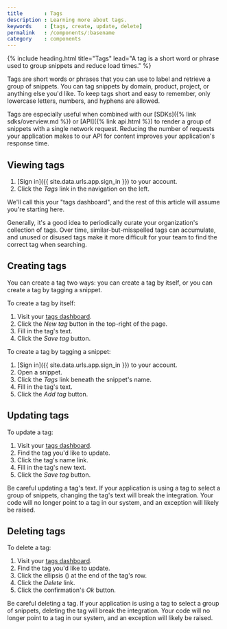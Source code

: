 ```yaml
---
title       : Tags
description : Learning more about tags.
keywords    : [tags, create, update, delete]
permalink   : /components/:basename
category    : components
---
```

{% include heading.html title="Tags" lead="A tag is a short word or phrase used to group snippets and reduce load times." %}

Tags are short words or phrases that you can use to label and retrieve a group of snippets. You can tag snippets by domain, product, project, or anything else you'd like. To keep tags short and easy to remember, only lowercase letters, numbers, and hyphens are allowed.

Tags are especially useful when combined with our [SDKs]({% link sdks/overview.md %}) or [API]({% link api.html %}) to render a group of snippets with a single network request. Reducing the number of requests your application makes to our API for content improves your application's response time.

## Viewing tags

1. [Sign in]({{ site.data.urls.app.sign_in }}) to your account.
1. Click the _Tags_ link in the navigation on the left.

We'll call this your "tags dashboard", and the rest of this article will assume you're starting here.

Generally, it's a good idea to periodically curate your organization's collection of tags. Over time, similar-but-misspelled tags can accumulate, and unused or disused tags make it more difficult for your team to find the correct tag when searching.

## Creating tags

You can create a tag two ways: you can create a tag by itself, or you can create a tag by tagging a snippet.

To create a tag by itself:

1. Visit your [tags dashboard](#viewing-tags).
1. Click the _New tag_ button in the top-right of the page.
1. Fill in the tag's text.
1. Click the _Save tag_ button.

To create a tag by tagging a snippet:

1. [Sign in]({{ site.data.urls.app.sign_in }}) to your account.
1. Open a snippet.
1. Click the _Tags_ link beneath the snippet's name.
1. Fill in the tag's text.
1. Click the _Add tag_ button.

## Updating tags

To update a tag:

1. Visit your [tags dashboard](#viewing-tags).
1. Find the tag you'd like to update.
1. Click the tag's name link.
1. Fill in the tag's new text.
1. Click the _Save tag_ button.

Be careful updating a tag's text. If your application is using a tag to select a group of snippets, changing the tag's text will break the integration. Your code will no longer point to a tag in our system, and an exception will likely be raised.

## Deleting tags

To delete a tag:

1. Visit your [tags dashboard](#viewing-tags).
1. Find the tag you'd like to update.
1. Click the ellipsis (<i class="fa fa-ellipsis-h"></i>) at the end of the tag's row.
1. Click the _Delete_ link.
1. Click the confirmation's _Ok_ button.

Be careful deleting a tag. If your application is using a tag to select a group of snippets, deleting the tag will break the integration. Your code will no longer point to a tag in our system, and an exception will likely be raised.
